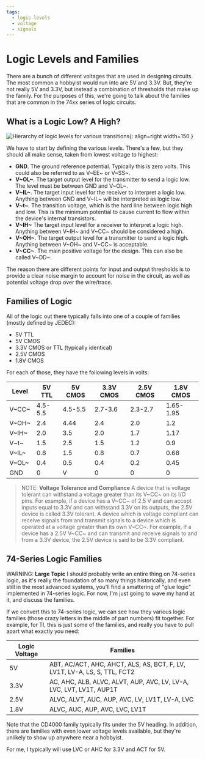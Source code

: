 ```yaml
---
tags:
  - logic-levels
  - voltage
  - signals
---
```

# Logic Levels and Families

There are a bunch of different voltages that are used in designing
circuits. The most common a hobbyist would run into are 5V and 3.3V.
But, they're not really 5V and 3.3V, but instead a combination of
thresholds that make up the family. For the purposes of this, we're
going to talk about the families that are common in the 74xx series of
logic circuits. 

## What is a Logic Low? A High?

![Hierarchy of logic levels for various
transitions](img/logic-levels.svg){: align=right width=150 }

We have to start by defining the various levels. There's a few, but they
should all make sense, taken from lowest voltage to highest:

* **GND**. The ground reference potential. Typically this is zero volts.
  This could also be referred to as V~EE~ or V~SS~.
* **V~OL~**. The target output level for the transmitter to send a logic
  low. The level must be between GND and V~OL~.
* **V~IL~**. The target input level for the receiver to interpret a
  logic low. Anything between GND and V~IL~ will be interpreted as logic
  low.
* **V~t~**. The transition voltage, which is the hard line between logic
  high and low. This is the minimum potential to cause current to flow
  within the device's internal transistors.
* **V~IH~** The target input level for a receiver to interpret a logic
  high. Anything between V~IH~ and V~CC~ should be considered a high.
* **V~OH~**. The target output level for a transmitter to send a logic
  high. Anything between V~OH~ and V~CC~ is acceptable.
* **V~CC~**. The main positive voltage for the design. This can also be
  called V~DD~.

The reason there are different points for input and output thresholds is
to provide a clear noise margin to account for noise in the circuit, as
well as potential voltage drop over the wire/trace.

## Families of Logic

All of the logic out there typically falls into one of a couple of
families (mostly defined by JEDEC):

* 5V TTL
* 5V CMOS
* 3.3V CMOS or TTL (typically identical)
* 2.5V CMOS
* 1.8V CMOS

For each of those, they have the following levels in volts:

| Level | 5V TTL  | 5V CMOS | 3.3V CMOS | 2.5V CMOS | 1.8V CMOS |
| ----- | ------- | ------- | --------- | --------- | --------- |
| V~CC~ | 4.5-5.5 | 4.5-5.5 | 2.7-3.6   | 2.3-2.7   | 1.65-1.95 |
| V~OH~ | 2.4     | 4.44    | 2.4       | 2.0       | 1.2       |
| V~IH~ | 2.0     | 3.5     | 2.0       | 1.7       | 1.17      |
| V~t~  | 1.5     | 2.5     | 1.5       | 1.2       | 0.9       |
| V~IL~ | 0.8     | 1.5     | 0.8       | 0.7       | 0.68      |
| V~OL~ | 0.4     | 0.5     | 0.4       | 0.2       | 0.45      |
| GND   | 0       | V       | 0         | 0         | 0         |

> NOTE: **Voltage Tolerance and Compliance** A device that is voltage
> tolerant can withstand a voltage greater than its V~CC~ on its I/O pins.
> For example, if a device has a V~CC~ of 2.5 V and can accept inputs equal
> to 3.3V and can withstand 3.3V on its outputs, the 2.5V device is
> called 3.3V tolerant. A device which is voltage compliant can receive
> signals from and transmit signals to a device which is operated at a
> voltage greater than its own V~CC~. For example, if a device has a
> 2.5V V~CC~ and can transmit and receive signals to and from a 3.3V
> device, the 2.5V device is said to be 3.3V compliant. 

## 74-Series Logic Families

WARNING: **Large Topic** I should probably write an entire thing on
74-series logic, as it's really the foundation of so many things
historically, and even still in the most advanced systems, you'll find a
smattering of "glue logic" implemented in 74-series logic. For now, I'm
just going to wave my hand at it, and discuss the families. 

If we convert this to 74-series logic, we can see how they various logic
families (those crazy letters in the middle of part numbers) fit
together. For example, for TI, this is just some of the families, and
really you have to pull apart what exactly you need:

| Logic Voltage | Families                                                                  |
| ------------- | ------------------------------------------------------------------------- |
| 5V            | ABT, AC/ACT, AHC, AHCT, ALS, AS, BCT, F, LV, LV1T, LV-A, LS, S, TTL, FCT2 |
| 3.3V          | AC, AHC, ALB, ALVC, ALVT, AUP, AVC, LV, LV-A, LVC, LVT, LV1T, AUP1T       |
| 2.5V          | ALVC, ALVT, AUC, AUP, AVC, LV, LV1T, LV-A, LVC                            |
| 1.8V          | ALVC, AUC, AUP, AVC, LVC, LV1T                                            |

Note that the CD4000 family typically fits under the 5V heading. In
addition, there are families with even lower voltage levels available,
but they're unlikely to show up anywhere near a hobbyist.

For me, I typically will use LVC or AHC for 3.3V and ACT for 5V. 